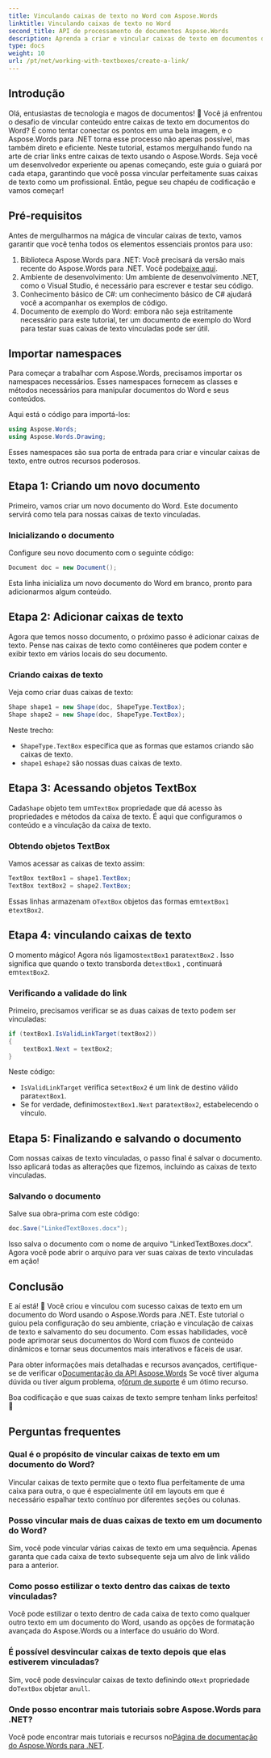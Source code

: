 ```yaml
---
title: Vinculando caixas de texto no Word com Aspose.Words
linktitle: Vinculando caixas de texto no Word
second_title: API de processamento de documentos Aspose.Words
description: Aprenda a criar e vincular caixas de texto em documentos do Word usando o Aspose.Words para .NET. Siga nosso guia abrangente para personalização de documentos sem interrupções!
type: docs
weight: 10
url: /pt/net/working-with-textboxes/create-a-link/
---
```

## Introdução

Olá, entusiastas de tecnologia e magos de documentos! 🌟 Você já enfrentou o desafio de vincular conteúdo entre caixas de texto em documentos do Word? É como tentar conectar os pontos em uma bela imagem, e o Aspose.Words para .NET torna esse processo não apenas possível, mas também direto e eficiente. Neste tutorial, estamos mergulhando fundo na arte de criar links entre caixas de texto usando o Aspose.Words. Seja você um desenvolvedor experiente ou apenas começando, este guia o guiará por cada etapa, garantindo que você possa vincular perfeitamente suas caixas de texto como um profissional. Então, pegue seu chapéu de codificação e vamos começar!

## Pré-requisitos

Antes de mergulharmos na mágica de vincular caixas de texto, vamos garantir que você tenha todos os elementos essenciais prontos para uso:

1. Biblioteca Aspose.Words para .NET: Você precisará da versão mais recente do Aspose.Words para .NET. Você pode[baixe aqui](https://releases.aspose.com/words/net/).
2. Ambiente de desenvolvimento: Um ambiente de desenvolvimento .NET, como o Visual Studio, é necessário para escrever e testar seu código.
3. Conhecimento básico de C#: um conhecimento básico de C# ajudará você a acompanhar os exemplos de código.
4. Documento de exemplo do Word: embora não seja estritamente necessário para este tutorial, ter um documento de exemplo do Word para testar suas caixas de texto vinculadas pode ser útil.

## Importar namespaces

Para começar a trabalhar com Aspose.Words, precisamos importar os namespaces necessários. Esses namespaces fornecem as classes e métodos necessários para manipular documentos do Word e seus conteúdos.

Aqui está o código para importá-los:

```csharp
using Aspose.Words;
using Aspose.Words.Drawing;
```

Esses namespaces são sua porta de entrada para criar e vincular caixas de texto, entre outros recursos poderosos.

## Etapa 1: Criando um novo documento

Primeiro, vamos criar um novo documento do Word. Este documento servirá como tela para nossas caixas de texto vinculadas.

### Inicializando o documento

Configure seu novo documento com o seguinte código:

```csharp
Document doc = new Document();
```

Esta linha inicializa um novo documento do Word em branco, pronto para adicionarmos algum conteúdo.

## Etapa 2: Adicionar caixas de texto

Agora que temos nosso documento, o próximo passo é adicionar caixas de texto. Pense nas caixas de texto como contêineres que podem conter e exibir texto em vários locais do seu documento.

### Criando caixas de texto

Veja como criar duas caixas de texto:

```csharp
Shape shape1 = new Shape(doc, ShapeType.TextBox);
Shape shape2 = new Shape(doc, ShapeType.TextBox);
```

Neste trecho:
- `ShapeType.TextBox` especifica que as formas que estamos criando são caixas de texto.
- `shape1` e`shape2` são nossas duas caixas de texto.

## Etapa 3: Acessando objetos TextBox

 Cada`Shape` objeto tem um`TextBox` propriedade que dá acesso às propriedades e métodos da caixa de texto. É aqui que configuramos o conteúdo e a vinculação da caixa de texto.

### Obtendo objetos TextBox

Vamos acessar as caixas de texto assim:

```csharp
TextBox textBox1 = shape1.TextBox;
TextBox textBox2 = shape2.TextBox;
```

 Essas linhas armazenam o`TextBox` objetos das formas em`textBox1` e`textBox2`.

## Etapa 4: vinculando caixas de texto

 O momento mágico! Agora nós ligamos`textBox1` para`textBox2` . Isso significa que quando o texto transborda de`textBox1` , continuará em`textBox2`.

### Verificando a validade do link

Primeiro, precisamos verificar se as duas caixas de texto podem ser vinculadas:

```csharp
if (textBox1.IsValidLinkTarget(textBox2))
{
    textBox1.Next = textBox2;
}
```

Neste código:
- `IsValidLinkTarget` verifica se`textBox2` é um link de destino válido para`textBox1`.
-  Se for verdade, definimos`textBox1.Next` para`textBox2`, estabelecendo o vínculo.

## Etapa 5: Finalizando e salvando o documento

Com nossas caixas de texto vinculadas, o passo final é salvar o documento. Isso aplicará todas as alterações que fizemos, incluindo as caixas de texto vinculadas.

### Salvando o documento

Salve sua obra-prima com este código:

```csharp
doc.Save("LinkedTextBoxes.docx");
```

Isso salva o documento com o nome de arquivo "LinkedTextBoxes.docx". Agora você pode abrir o arquivo para ver suas caixas de texto vinculadas em ação!

## Conclusão

E aí está! 🎉 Você criou e vinculou com sucesso caixas de texto em um documento do Word usando o Aspose.Words para .NET. Este tutorial o guiou pela configuração do seu ambiente, criação e vinculação de caixas de texto e salvamento do seu documento. Com essas habilidades, você pode aprimorar seus documentos do Word com fluxos de conteúdo dinâmicos e tornar seus documentos mais interativos e fáceis de usar.

 Para obter informações mais detalhadas e recursos avançados, certifique-se de verificar o[Documentação da API Aspose.Words](https://reference.aspose.com/words/net/) Se você tiver alguma dúvida ou tiver algum problema, o[fórum de suporte](https://forum.aspose.com/c/words/8) é um ótimo recurso.

Boa codificação e que suas caixas de texto sempre tenham links perfeitos! 🚀

## Perguntas frequentes

### Qual é o propósito de vincular caixas de texto em um documento do Word?
Vincular caixas de texto permite que o texto flua perfeitamente de uma caixa para outra, o que é especialmente útil em layouts em que é necessário espalhar texto contínuo por diferentes seções ou colunas.

### Posso vincular mais de duas caixas de texto em um documento do Word?
Sim, você pode vincular várias caixas de texto em uma sequência. Apenas garanta que cada caixa de texto subsequente seja um alvo de link válido para a anterior.

### Como posso estilizar o texto dentro das caixas de texto vinculadas?
Você pode estilizar o texto dentro de cada caixa de texto como qualquer outro texto em um documento do Word, usando as opções de formatação avançada do Aspose.Words ou a interface do usuário do Word.

### É possível desvincular caixas de texto depois que elas estiverem vinculadas?
 Sim, você pode desvincular caixas de texto definindo o`Next` propriedade do`TextBox` objetar a`null`.

### Onde posso encontrar mais tutoriais sobre Aspose.Words para .NET?
 Você pode encontrar mais tutoriais e recursos no[Página de documentação do Aspose.Words para .NET](https://reference.aspose.com/words/net/).